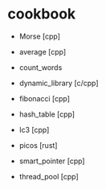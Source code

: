 # cookbook


- Morse [cpp]

- average [cpp]

- count_words

- dynamic_library [c/cpp]

- fibonacci [cpp]

- hash_table [cpp]

- lc3 [cpp]

- picos [rust]

- smart_pointer [cpp]

- thread_pool [cpp]
